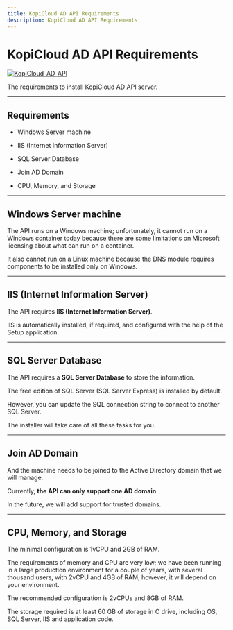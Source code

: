 ```yaml
---
title: KopiCloud AD API Requirements
description: KopiCloud AD API Requirements
---
```


# KopiCloud AD API Requirements
[![KopiCloud_AD_API](https://img.shields.io/badge/kopiCloud_ad-v1.0+-blueviolet.svg)](https://www.kopicloud-ad-api.com)

The requirements to install KopiCloud AD API server.

----

## Requirements

- Windows Server machine

- IIS (Internet Information Server)

- SQL Server Database

- Join AD Domain

- CPU, Memory, and Storage

----

## Windows Server machine

The API runs on a Windows machine; unfortunately, it cannot run on a Windows container today because there are some limitations on Microsoft licensing about what can run on a container. 

It also cannot run on a Linux machine because the DNS module requires components to be installed only on Windows. 

----

## IIS (Internet Information Server)

The API requires **IIS (Internet Information Server)**. 

IIS is automatically installed, if required, and configured with the help of the Setup application.

----

## SQL Server Database

The API requires a **SQL Server Database** to store the information.

The free edition of SQL Server (SQL Server Express) is installed by default. 

However, you can update the SQL connection string to connect to another SQL Server.

The installer will take care of all these tasks for you.

----

## Join AD Domain

And the machine needs to be joined to the Active Directory domain that we will manage. 

Currently, **the API can only support one AD domain**.

In the future, we will add support for trusted domains.

----

## CPU, Memory, and Storage

The minimal configuration is 1vCPU and 2GB of RAM.

The requirements of memory and CPU are very low; we have been running in a large production environment for a couple of years, with several thousand users, with 2vCPU and 4GB of RAM, however, it will depend on your environment. 

The recommended configuration is 2vCPUs and 8GB of RAM.

The storage required is at least 60 GB of storage in C drive, including OS, SQL Server, IIS and application code.
